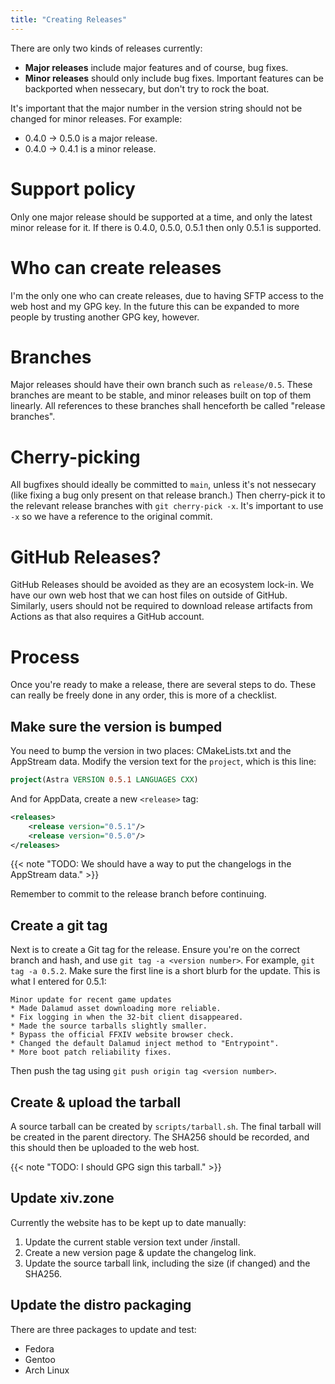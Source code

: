 ```yaml
---
title: "Creating Releases"
---
```


There are only two kinds of releases currently:

* **Major releases** include major features and of course, bug fixes.
* **Minor releases** should only include bug fixes. Important features can be backported when nessecary, but don't try to rock the boat.

It's important that the major number in the version string should not be changed for minor releases. For example:

* 0.4.0 -> 0.5.0 is a major release.
* 0.4.0 -> 0.4.1 is a minor release.

# Support policy

Only one major release should be supported at a time, and only the latest minor release for it. If there is 0.4.0, 0.5.0, 0.5.1 then only 0.5.1 is supported.

# Who can create releases

I'm the only one who can create releases, due to having SFTP access to the web host and my GPG key. In the future this can be expanded to more people by trusting another GPG key, however.

# Branches

Major releases should have their own branch such as `release/0.5`. These branches are meant to be stable, and minor releases built on top of them linearly. All references to these branches shall henceforth be called "release branches".

# Cherry-picking

All bugfixes should ideally be committed to `main`, unless it's not nessecary (like fixing a bug only present on that release branch.) Then cherry-pick it to the relevant release branches with `git cherry-pick -x`. It's important to use `-x` so we have a reference to the original commit.

# GitHub Releases?

GitHub Releases should be avoided as they are an ecosystem lock-in. We have our own web host that we can host files on outside of GitHub. Similarly, users should not be required to download release artifacts from Actions as that also requires a GitHub account.

# Process

Once you're ready to make a release, there are several steps to do. These can really be freely done in any order, this is more of a checklist.

## Make sure the version is bumped

You need to bump the version in two places: CMakeLists.txt and the AppStream data. Modify the version text for the `project`, which is this line:

```cmake
project(Astra VERSION 0.5.1 LANGUAGES CXX)
```

And for AppData, create a new `<release>` tag:

```xml
<releases>
    <release version="0.5.1"/>
    <release version="0.5.0"/>
</releases>
```

{{< note "TODO: We should have a way to put the changelogs in the AppStream data." >}}

Remember to commit to the release branch before continuing.

## Create a git tag

Next is to create a Git tag for the release. Ensure you're on the correct branch and hash, and use `git tag -a <version number>`. For example, `git tag -a 0.5.2`. Make sure the first line is a short blurb for the update. This is what I entered for 0.5.1:

```
Minor update for recent game updates
* Made Dalamud asset downloading more reliable.
* Fix logging in when the 32-bit client disappeared.
* Made the source tarballs slightly smaller.
* Bypass the official FFXIV website browser check.
* Changed the default Dalamud inject method to "Entrypoint".
* More boot patch reliability fixes.
```

Then push the tag using `git push origin tag <version number>`.

## Create & upload the tarball

A source tarball can be created by `scripts/tarball.sh`. The final tarball will be created in the parent directory. The SHA256 should be recorded, and this should then be uploaded to the web host.

{{< note "TODO: I should GPG sign this tarball." >}}

## Update xiv.zone

Currently the website has to be kept up to date manually:

1. Update the current stable version text under /install.
2. Create a new version page & update the changelog link.
3. Update the source tarball link, including the size (if changed) and the SHA256.

## Update the distro packaging

There are three packages to update and test:

* Fedora
* Gentoo
* Arch Linux
